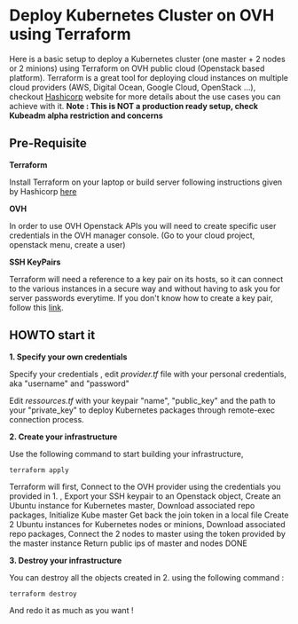 # Deploy Kubernetes Cluster on OVH using Terraform

Here is a basic setup to deploy a Kubernetes cluster (one master + 2 nodes or 2 minions) using Terraform on OVH public cloud (Openstack based platform). Terraform is a great tool for deploying cloud instances on multiple cloud providers (AWS, Digital Ocean, Google Cloud, OpenStack ...), checkout [Hashicorp](https://www.terraform.io) website for more details about the use cases you can achieve with it. **Note : This is NOT a production ready setup, check Kubeadm alpha restriction and concerns**

## Pre-Requisite

**Terraform**

Install Terraform on your laptop or build server following instructions given by Hashicorp [here](https://www.terraform.io/intro/getting-started/install.html)

**OVH**

In order to use OVH Openstack APIs you will need to create specific user credentials in the OVH manager console. (Go to your cloud project, openstack menu, create a user)

**SSH KeyPairs**

Terraform will need a reference to a key pair on its hosts, so it can connect to the various instances in a secure way and without having to ask you for server passwords everytime. If you don't know how to create a key pair, follow this [link](https://www.ovh.co.uk/g1769.creating_ssh_keys). 

## HOWTO start it

**1. Specify your own credentials**

Specify your credentials , edit *provider.tf* file with your personal credentials, aka "username" and "password"

Edit *ressources.tf* with your keypair "name", "public_key" and the path to your "private_key" to deploy Kubernetes packages through remote-exec connection process. 

**2. Create your infrastructure**

Use the following command to start building your infrastructure,
```
terraform apply
```
Terraform will first, 
Connect to the OVH provider using the credentials you provided in 1. , 
  Export your SSH keypair to an Openstack object,
   Create an Ubuntu instance for Kubernetes master,
    Download associated repo packages,
    Initialize Kube master
    Get back the join token in a local file
   Create 2 Ubuntu instances for Kubernetes nodes or minions,
    Download associated repo packages,
    Connect the 2 nodes to master using the token provided by the master instance
Return public ips of master and nodes
DONE

**3. Destroy your infrastructure**

You can destroy all the objects created in 2. using the following command : 
```
terraform destroy
```

And redo it as much as you want !
